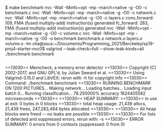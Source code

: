 $ make benchmark 
nvc -Wall -Minfo=opt -mp -march=native -g -O0  -c benchmark.c
nvc -Wall -Minfo=opt -mp -march=native -g -O0  -c network.c
nvc -Wall -Minfo=opt -mp -march=native -g -O0  -c layers.c
conv_forward:
    109, FMA (fused multiply-add) instruction(s) generated
fc_forward:
    283, FMA (fused multiply-add) instruction(s) generated
nvc -Wall -Minfo=opt -mp -march=native -g -O0  -c volume.c
nvc -Wall -Minfo=opt -mp -march=native -g -O0  -o benchmark benchmark.o network.o layers.o volume.o -lm
olia@asus:~/Documents/Programming_2021/Berckeley/sp19-proj4-starter-nvc0$ valgrind --leak-check=full --show-leak-kinds=all ./benchmark benchmark
```

```
==13030== Memcheck, a memory error detector
==13030== Copyright (C) 2002-2017, and GNU GPL'd, by Julian Seward et al.
==13030== Using Valgrind-3.15.0 and LibVEX; rerun with -h for copyright info
==13030== Command: ./benchmark benchmark
==13030== 
RUNNING BENCHMARK ON 1200 PICTURES...
Making network...
Loading batches...
Loading input batch 0...
Running classification...
78.250000% accuracy
1624405582 microseconds
==13030== 
==13030== HEAP SUMMARY:
==13030==     in use at exit: 0 bytes in 0 blocks
==13030==   total heap usage: 21,439 allocs, 21,439 frees, 247,283,464 bytes allocated
==13030== 
==13030== All heap blocks were freed -- no leaks are possible
==13030== 
==13030== For lists of detected and suppressed errors, rerun with: -s
==13030== ERROR SUMMARY: 0 errors from 0 contexts (suppressed: 0 from 0)
```